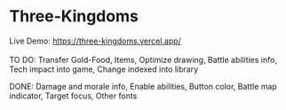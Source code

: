 # Three-Kingdoms
Live Demo: https://three-kingdoms.vercel.app/
<br /><br />
TO DO: Transfer Gold-Food, Items, Optimize drawing, Battle abilities info, Tech impact into game, Change indexed into library

DONE: Damage and morale info, Enable abilities, Button color, Battle map indicator, Target focus, Other fonts

<!--
(mor, att, def, ldr) => mor / 2 + (mor * att / def) + (50 * ldr / 100)
189 99 166 none
221 99 166 tiger
213 79 144 true leader
Live Demo: https://anoname112.github.io/Three-Kingdoms/
<br /><br />
Screenshot:
<br />
<a href="https://anoname112.github.io/Three-Kingdoms/">
   <img src="https://raw.githubusercontent.com/Anoname112/Three-Kingdoms/main/ss.png" title="Three Kingdoms">
</a>
-->
